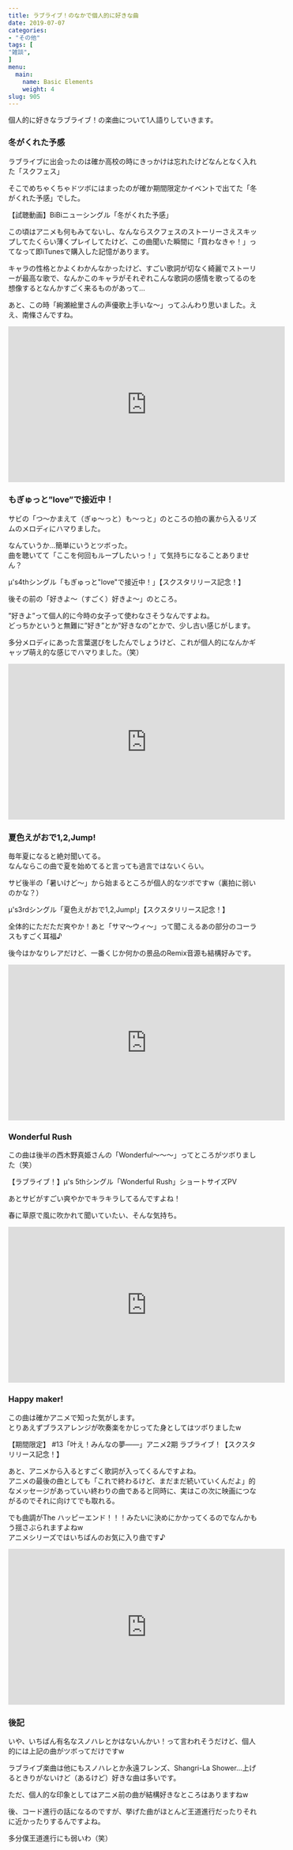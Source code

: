 ```yaml
---
title: ラブライブ！のなかで個人的に好きな曲
date: 2019-07-07
categories:
- "その他"
tags: [
"雑談",
]
menu:
  main:
    name: Basic Elements
    weight: 4
slug: 905
---
```


個人的に好きなラブライブ！の楽曲について1人語りしていきます。

### 冬がくれた予感

ラブライブに出会ったのは確か高校の時にきっかけは忘れたけどなんとなく入れた「スクフェス」

そこでめちゃくちゃドツボにはまったのが確か期間限定かイベントで出てた「冬がくれた予感」でした。

【試聴動画】BiBiニューシングル「冬がくれた予感」

この頃はアニメも何もみてないし、なんならスクフェスのストーリーさえスキップしてたくらい薄くプレイしてたけど、この曲聞いた瞬間に「買わなきゃ！」ってなって即iTunesで購入した記憶があります。

キャラの性格とかよくわかんなかったけど、すごい歌詞が切なく綺麗でストーリーが最高な歌で、なんかこのキャラがそれぞれこんな歌詞の感情を歌ってるのを想像するとなんかすごく来るものがあって…

あと、この時「絢瀬絵里さんの声優歌上手いな〜」ってふんわり思いました。ええ、南條さんですね。

<iframe width="560" height="315" src="https://www.youtube.com/embed/wht7uV8kQKo" title="YouTube video player" frameborder="0" allow="accelerometer; autoplay; clipboard-write; encrypted-media; gyroscope; picture-in-picture; web-share" allowfullscreen></iframe>

### もぎゅっと”love”で接近中！

サビの「つ〜かまえて（ぎゅ〜っと）も〜っと」のところの拍の裏から入るリズムのメロディにハマりました。

なんていうか…簡単にいうとツボった。  
曲を聴いてて「ここを何回もループしたいっ！」て気持ちになることありません？

µ's4thシングル「もぎゅっと"love"で接近中！」【スクスタリリース記念！】

後その前の「好きよ〜（すごく）好きよ〜」のところ。

”好きよ”って個人的に今時の女子って使わなさそうなんですよね。  
どっちかというと無難に”好き”とか”好きなの”とかで、少し古い感じがします。

多分メロディにあった言葉選びをしたんでしょうけど、これが個人的になんかギャップ萌え的な感じでハマりました。（笑）

<iframe width="560" height="315" src="https://www.youtube.com/embed/nDl_2RI6kU0" title="YouTube video player" frameborder="0" allow="accelerometer; autoplay; clipboard-write; encrypted-media; gyroscope; picture-in-picture; web-share" allowfullscreen></iframe>

### 夏色えがおで1,2,Jump!

毎年夏になると絶対聞いてる。  
なんならこの曲で夏を始めてると言っても過言ではないくらい。

サビ後半の「暑いけど〜」から始まるところが個人的なツボですw（裏拍に弱いのかな？）

µ's3rdシングル「夏色えがおで1,2,Jump!」【スクスタリリース記念！】

全体的にただただ爽やか！あと「サマ〜ウィ〜」って聞こえるあの部分のコーラスもすごく耳福♪

後今はかなりレアだけど、一番くじか何かの景品のRemix音源も結構好みです。

<iframe width="560" height="315" src="https://www.youtube.com/embed/1j-u11dHWnI" title="YouTube video player" frameborder="0" allow="accelerometer; autoplay; clipboard-write; encrypted-media; gyroscope; picture-in-picture; web-share" allowfullscreen></iframe>

### Wonderful Rush

この曲は後半の西木野真姫さんの「Wonderful〜〜〜」ってところがツボりました（笑）

【ラブライブ！】μ's 5thシングル「Wonderful Rush」ショートサイズPV

あとサビがすごい爽やかでキラキラしてるんですよね！

春に草原で風に吹かれて聞いていたい、そんな気持ち。

<iframe width="560" height="315" src="https://www.youtube.com/embed/DRHm9bdtC8c" title="YouTube video player" frameborder="0" allow="accelerometer; autoplay; clipboard-write; encrypted-media; gyroscope; picture-in-picture; web-share" allowfullscreen></iframe>

### Happy maker!

この曲は確かアニメで知った気がします。  
とりあえずブラスアレンジが吹奏楽をかじってた身としてはツボりましたw

【期間限定】 #13「叶え！みんなの夢――」アニメ2期 ラブライブ！【スクスタリリース記念！】

あと、アニメから入るとすごく歌詞が入ってくるんですよね。  
アニメの最後の曲としても「これで終わるけど、まだまだ続いていくんだよ」的なメッセージがあっていい終わりの曲であると同時に、実はこの次に映画につながるのでそれに向けてでも取れる。

でも曲調がThe ハッピーエンド！！！みたいに決めにかかってくるのでなんかもう揺さぶられますよねw  
アニメシリーズではいちばんのお気に入り曲です♪

<iframe width="560" height="315" src="https://www.youtube.com/embed/ULMS2CXjqGs" title="YouTube video player" frameborder="0" allow="accelerometer; autoplay; clipboard-write; encrypted-media; gyroscope; picture-in-picture; web-share" allowfullscreen></iframe>

### 後記

いや、いちばん有名なスノハレとかはないんかい！って言われそうだけど、個人的には上記の曲がツボってだけですw

ラブライブ楽曲は他にもスノハレとか永遠フレンズ、Shangri-La Shower…上げるときりがないけど（あるけど）好きな曲は多いです。

ただ、個人的な印象としてはアニメ前の曲が結構好きなところはありますねw

後、コード進行の話になるのですが、挙げた曲がほとんど王道進行だったりそれに近かったりするんですよね。

多分僕王道進行にも弱いわ（笑）
